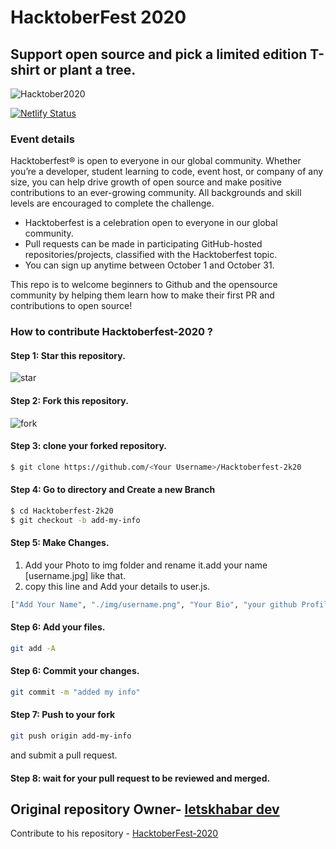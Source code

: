 # HacktoberFest 2020
## Support open source and pick a limited edition T-shirt or plant a tree. 

![Hacktober2020](https://i.imgur.com/hnpukK4.png)

[![Netlify Status](https://api.netlify.com/api/v1/badges/cf2335d3-a437-4484-90c9-e4e929128acc/deploy-status)](https://app.netlify.com/sites/hacktoberfest2k20/deploys)
### Event details
Hacktoberfest® is open to everyone in our global community. Whether you’re a developer, student learning to code, event host, or company of any size, you can help drive growth of open source and make positive contributions to an ever-growing community. All backgrounds and skill levels are encouraged to complete the challenge. 
- Hacktoberfest is a celebration open to everyone in our global community.
- Pull requests can be made in participating GitHub-hosted repositories/projects, classified with the Hacktoberfest topic. 
- You can sign up anytime between October 1 and October 31.


This repo is to welcome beginners to Github and the opensource community by helping them learn how to make their first PR and contributions to open source!

### How to contribute Hacktoberfest-2020 ?
#### Step 1: Star this repository.

![star](https://i.imgur.com/KSsNOwn.png)

#### Step 2: Fork this repository.
![fork](https://i.imgur.com/cRQ0wp2.png)


#### Step 3: clone your forked repository.

```sh
$ git clone https://github.com/<Your Username>/Hacktoberfest-2k20
```

#### Step 4: Go to directory and Create a new Branch
```sh
$ cd Hacktoberfest-2k20
$ git checkout -b add-my-info
```
#### Step 5: Make Changes.

1. Add your Photo to img folder and rename it.add your name [username.jpg] like that.
2. copy this line and Add your details to user.js.

```sh
["Add Your Name", "./img/username.png", "Your Bio", "your github Profile Link"],
```
#### Step 6: Add your files.
```sh
git add -A
```

#### Step 6: Commit your changes.
```sh
git commit -m "added my info"
```
#### Step 7:  Push to your fork 
```sh
git push origin add-my-info
```
and submit a pull request.
#### Step 8: wait for your pull request to be reviewed and merged.


## Original repository Owner- [letskhabar dev ](https://github.com/letskhabar)
Contribute to his repository - [HacktoberFest-2020 ](https://github.com/letskhabar/HacktoberFest-2020)


